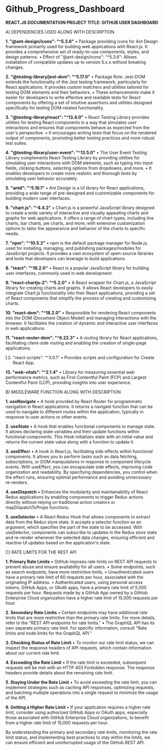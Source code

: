 # Github_Progress_Dashboard


**REACT.JS  DOCUMENTATION
PROJECT TITLE: GITHUB USER DASHBOARD**




A)	DEPENDENCIES USED ALONG WITH DESCRIPTION

**1.	"@ant-design/icons": "^5.3.6"**
•	Package providing icons for Ant Design framework primarily used for building web applications with React.js. It provides a comprehensive set of ready-to-use components, styles, and design patterns.
•	Effect of "@ant-design/icons": "^5.3.6": Allows installation of compatible updates up to version 5.x.x without breaking changes.

**2.	"@testing-library/jest-dom": "^5.17.0"**
•	Package Role: Jest-DOM extends the functionality of the Jest testing framework, particularly for React applications. It provides custom matchers and utilities tailored for testing DOM elements and their behaviors. 
•	These enhancements make it easier for developers to write effective and readable tests for React components by offering a set of intuitive assertions and utilities designed specifically for testing DOM-related functionality.

**3.	"@testing-library/react": "^13.4.0"**
•	React Testing Library provides utilities for testing React components in a way that simulates user interactions and ensures that components behave as expected from the user's perspective.
•	It encourages writing tests that focus on the rendered output of components, promoting better testing practices and more robust test suites.

**4.	"@testing-library/user-event": "^13.5.0"**
•	The User Event Testing Library complements React Testing Library by providing utilities for simulating user interactions with DOM elements, such as typing into input fields, clicking buttons, selecting options from dropdowns, and more.
•	It enables developers to create more realistic and thorough tests by simulating user behavior accurately.

**5.	"antd": "^5.16.1"**
•	Ant Design is a UI library for React applications, providing a wide range of pre-designed and customizable components for building modern user interfaces.

**6.	"chart.js": "^4.4.2"**
•	Chart.js is a powerful JavaScript library designed to create a wide variety of interactive and visually appealing charts and graphs for web applications. It offers a range of chart types, including line charts, bar charts, pie charts, and more, with extensive customization options to tailor the appearance and behavior of the charts to specific needs.

**7.	"npm": "^10.5.2"**
•	npm is the default package manager for Node.js, used for installing, managing, and publishing packages/modules for JavaScript projects. It provides a vast ecosystem of open-source libraries and tools that developers can leverage to build applications.

**8.	"react": "^18.2.0"**
•	React is a popular JavaScript library for building user interfaces, commonly used in web development.

**9.	"react-chartjs-2": "^5.2.0"**
•	A React wrapper for Chart.js, a JavaScript library for creating charts and graphs. It allows React developers to easily integrate Chart.js functionality into their React applications, providing a set of React components that simplify the process of creating and customizing charts.

**10.	 "react-dom": "^18.2.0"**
•	Responsible for rendering React components into the DOM (Document Object Model) and managing interactions with the browser. It facilitates the creation of dynamic and interactive user interfaces in web applications.

**11.	 "react-router-dom": "^6.22.3"**
•	A routing library for React applications, facilitating client-side routing and enabling the creation of single-page applications.

12.	 "react-scripts": "^3.0.1"
•	Provides scripts and configuration for Create React App.

**13.	 "web-vitals": "^2.1.4"**
•	Library for measuring essential web performance metrics, such as First Contentful Paint (FCP) and Largest Contentful Paint (LCP), providing insights into user experience.






B)	MIDDLEWARE FUNCTION ALONG WITH DESCRIPTION

**1.	useNavigate**
•	A hook provided by React Router for programmatic navigation in React applications. It returns a navigate function that can be used to navigate to different routes within the application, typically in response to user actions or other events.

**2.	useState**
•	A hook that enables functional components to manage state. It allows declaring state variables and their update functions within functional components. This Hook initializes state with an initial value and returns the current state value along with a function to update it. 

**3.	useEffec**t
•	A hook in React.js, facilitating side effects within functional components. It allows you to perform tasks such as data fetching, subscriptions, or DOM manipulations in response to component lifecycle events. With useEffect, you can encapsulate side effects, improving code organization and readability. By specifying dependencies, you control when the effect runs, ensuring optimal performance and avoiding unnecessary re-renders.

**4.	useDispatch**
•	Enhances the modularity and maintainability of React Redux applications by enabling components to trigger Redux actions directly without relying on traditional action creators or mapDispatchToProps functions.

**5.	useSelector**
•	A React Redux Hook that allows components to extract data from the Redux store state. It accepts a selector function as an argument, which specifies the part of the state to be accessed. With useSelector, components can subscribe to updates in the Redux store state and re-render whenever the selected data changes, ensuring efficient and reactive UI updates based on the application's state.






C)	RATE LIMITS FOR THE REST API

**1.	Primary Rate Limits**
•	GitHub imposes rate limits on REST API requests to prevent abuse and ensure availability for all users.
•	Some endpoints, such as search endpoints, have more restrictive limits.
•	Unauthenticated users have a primary rate limit of 60 requests per hour, associated with the originating IP address.
•	Authenticated users, using personal access tokens, GitHub Apps, or OAuth apps, have a primary rate limit of 5,000 requests per hour. Requests made by a GitHub App owned by a GitHub Enterprise Cloud organization have a higher rate limit of 15,000 requests per hour.

**2.	Secondary Rate Limits**
•	Certain endpoints may have additional rate limits that are more restrictive than the primary rate limits. For more details, refer to the "REST API endpoints for rate limits."
•	The GraphQL API has its own separate primary rate limit. For specific information, consult "Rate limits and node limits for the GraphQL API."

**3.	Checking Status of Rate Limit**
•	To monitor our rate limit status, we can inspect the response headers of API requests, which contain information about our current rate limit.

**4.	Exceeding the Rate Limit**
•	If the rate limit is exceeded, subsequent requests will be met with an HTTP 403 Forbidden response. The response headers provide details about the remaining rate limit.

**5.	Staying Under the Rate Limit**
•	To avoid exceeding the rate limit, you can implement strategies such as caching API responses, optimizing requests, and batching multiple operations into a single request to minimize the usage of the API.

**6.	Getting a Higher Rate Limit**
•	If your application requires a higher rate limit, consider using authorized GitHub Apps or OAuth apps, especially those associated with GitHub Enterprise Cloud organizations, to benefit from a higher rate limit of 15,000 requests per hour.


By understanding the primary and secondary rate limits, monitoring the rate limit status, and implementing best practices to stay within the limits, we can ensure efficient and uninterrupted usage of the GitHub REST API.
